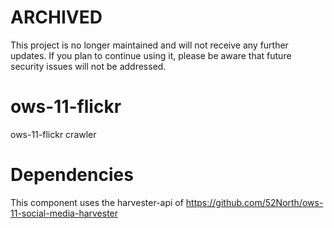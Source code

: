 # ARCHIVED

This project is no longer maintained and will not receive any further updates. If you plan to continue using it, please be aware that future security issues will not be addressed.

# ows-11-flickr
ows-11-flickr crawler

# Dependencies

This component uses the harvester-api of https://github.com/52North/ows-11-social-media-harvester
